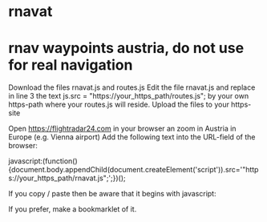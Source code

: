 

# rnavat
# rnav waypoints austria, do not use for real navigation
Download the files rnavat.js and routes.js
Edit the file rnavat.js and replace in line 3 the text
 js.src = "https://your_https_path/routes.js";
by your own https-path where your routes.js will reside.
Upload the files to your https-site


Open https://flightradar24.com in your browser an zoom in Austria in Europe (e.g. Vienna airport)
Add the following text into the URL-field of the browser:

javascript:(function(){document.body.appendChild(document.createElement('script')).src='"https://your_https_path/rnavat.js";';})();

If you copy / paste then be aware that it begins with
javascript:


If you prefer, make a bookmarklet of it.

